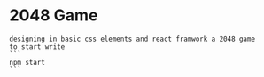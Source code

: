# 2048 Game
 
	designing in basic css elements and react framwork a 2048 game 
	to start write 
	```
	npm start
	```
 